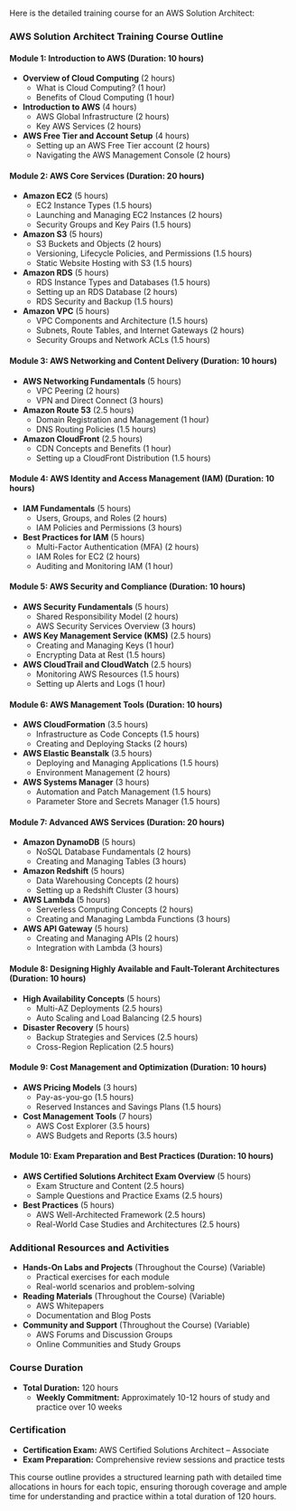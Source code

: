 Here is the detailed training course for an AWS Solution Architect:

### AWS Solution Architect Training Course Outline



#### Module 1: Introduction to AWS (Duration: 10 hours)
- **Overview of Cloud Computing** (2 hours)
  - What is Cloud Computing? (1 hour)
  - Benefits of Cloud Computing (1 hour)
- **Introduction to AWS** (4 hours)
  - AWS Global Infrastructure (2 hours)
  - Key AWS Services (2 hours)
- **AWS Free Tier and Account Setup** (4 hours)
  - Setting up an AWS Free Tier account (2 hours)
  - Navigating the AWS Management Console (2 hours)

#### Module 2: AWS Core Services (Duration: 20 hours)
- **Amazon EC2** (5 hours)
  - EC2 Instance Types (1.5 hours)
  - Launching and Managing EC2 Instances (2 hours)
  - Security Groups and Key Pairs (1.5 hours)
- **Amazon S3** (5 hours)
  - S3 Buckets and Objects (2 hours)
  - Versioning, Lifecycle Policies, and Permissions (1.5 hours)
  - Static Website Hosting with S3 (1.5 hours)
- **Amazon RDS** (5 hours)
  - RDS Instance Types and Databases (1.5 hours)
  - Setting up an RDS Database (2 hours)
  - RDS Security and Backup (1.5 hours)
- **Amazon VPC** (5 hours)
  - VPC Components and Architecture (1.5 hours)
  - Subnets, Route Tables, and Internet Gateways (2 hours)
  - Security Groups and Network ACLs (1.5 hours)

#### Module 3: AWS Networking and Content Delivery (Duration: 10 hours)
- **AWS Networking Fundamentals** (5 hours)
  - VPC Peering (2 hours)
  - VPN and Direct Connect (3 hours)
- **Amazon Route 53** (2.5 hours)
  - Domain Registration and Management (1 hour)
  - DNS Routing Policies (1.5 hours)
- **Amazon CloudFront** (2.5 hours)
  - CDN Concepts and Benefits (1 hour)
  - Setting up a CloudFront Distribution (1.5 hours)

#### Module 4: AWS Identity and Access Management (IAM) (Duration: 10 hours)
- **IAM Fundamentals** (5 hours)
  - Users, Groups, and Roles (2 hours)
  - IAM Policies and Permissions (3 hours)
- **Best Practices for IAM** (5 hours)
  - Multi-Factor Authentication (MFA) (2 hours)
  - IAM Roles for EC2 (2 hours)
  - Auditing and Monitoring IAM (1 hour)

#### Module 5: AWS Security and Compliance (Duration: 10 hours)
- **AWS Security Fundamentals** (5 hours)
  - Shared Responsibility Model (2 hours)
  - AWS Security Services Overview (3 hours)
- **AWS Key Management Service (KMS)** (2.5 hours)
  - Creating and Managing Keys (1 hour)
  - Encrypting Data at Rest (1.5 hours)
- **AWS CloudTrail and CloudWatch** (2.5 hours)
  - Monitoring AWS Resources (1.5 hours)
  - Setting up Alerts and Logs (1 hour)

#### Module 6: AWS Management Tools (Duration: 10 hours)
- **AWS CloudFormation** (3.5 hours)
  - Infrastructure as Code Concepts (1.5 hours)
  - Creating and Deploying Stacks (2 hours)
- **AWS Elastic Beanstalk** (3.5 hours)
  - Deploying and Managing Applications (1.5 hours)
  - Environment Management (2 hours)
- **AWS Systems Manager** (3 hours)
  - Automation and Patch Management (1.5 hours)
  - Parameter Store and Secrets Manager (1.5 hours)

#### Module 7: Advanced AWS Services (Duration: 20 hours)
- **Amazon DynamoDB** (5 hours)
  - NoSQL Database Fundamentals (2 hours)
  - Creating and Managing Tables (3 hours)
- **Amazon Redshift** (5 hours)
  - Data Warehousing Concepts (2 hours)
  - Setting up a Redshift Cluster (3 hours)
- **AWS Lambda** (5 hours)
  - Serverless Computing Concepts (2 hours)
  - Creating and Managing Lambda Functions (3 hours)
- **AWS API Gateway** (5 hours)
  - Creating and Managing APIs (2 hours)
  - Integration with Lambda (3 hours)

#### Module 8: Designing Highly Available and Fault-Tolerant Architectures (Duration: 10 hours)
- **High Availability Concepts** (5 hours)
  - Multi-AZ Deployments (2.5 hours)
  - Auto Scaling and Load Balancing (2.5 hours)
- **Disaster Recovery** (5 hours)
  - Backup Strategies and Services (2.5 hours)
  - Cross-Region Replication (2.5 hours)

#### Module 9: Cost Management and Optimization (Duration: 10 hours)
- **AWS Pricing Models** (3 hours)
  - Pay-as-you-go (1.5 hours)
  - Reserved Instances and Savings Plans (1.5 hours)
- **Cost Management Tools** (7 hours)
  - AWS Cost Explorer (3.5 hours)
  - AWS Budgets and Reports (3.5 hours)

#### Module 10: Exam Preparation and Best Practices (Duration: 10 hours)
- **AWS Certified Solutions Architect Exam Overview** (5 hours)
  - Exam Structure and Content (2.5 hours)
  - Sample Questions and Practice Exams (2.5 hours)
- **Best Practices** (5 hours)
  - AWS Well-Architected Framework (2.5 hours)
  - Real-World Case Studies and Architectures (2.5 hours)

### Additional Resources and Activities
- **Hands-On Labs and Projects** (Throughout the Course) (Variable)
  - Practical exercises for each module
  - Real-world scenarios and problem-solving
- **Reading Materials** (Throughout the Course) (Variable)
  - AWS Whitepapers
  - Documentation and Blog Posts
- **Community and Support** (Throughout the Course) (Variable)
  - AWS Forums and Discussion Groups
  - Online Communities and Study Groups

### Course Duration
- **Total Duration:** 120 hours
  - **Weekly Commitment:** Approximately 10-12 hours of study and practice over 10 weeks

### Certification
- **Certification Exam:** AWS Certified Solutions Architect – Associate
- **Exam Preparation:** Comprehensive review sessions and practice tests

This course outline provides a structured learning path with detailed time allocations in hours for each topic, ensuring thorough coverage and ample time for understanding and practice within a total duration of 120 hours.
